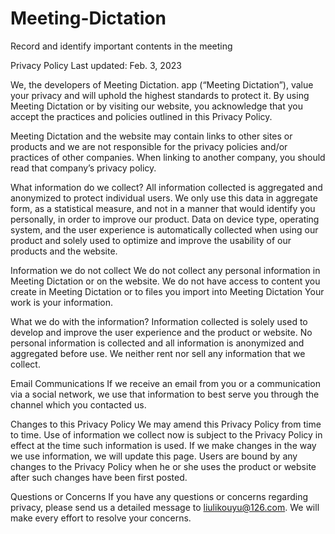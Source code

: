 # Meeting-Dictation
Record and identify important contents in the meeting

Privacy Policy
Last updated: Feb. 3, 2023


We, the developers of Meeting Dictation. app (“Meeting Dictation”), value your privacy and will uphold the highest standards to protect it. By using Meeting Dictation or by visiting our website, you acknowledge that you accept the practices and policies outlined in this Privacy Policy.

Meeting Dictation and the website may contain links to other sites or products and we are not responsible for the privacy policies and/or practices of other companies. When linking to another company, you should read that company’s privacy policy.

What information do we collect? All information collected is aggregated and anonymized to protect individual users. We only use this data in aggregate form, as a statistical measure, and not in a manner that would identify you personally, in order to improve our product. Data on device type, operating system, and the user experience is automatically collected when using our product and solely used to optimize and improve the usability of our products and the website.

Information we do not collect We do not collect any personal information in Meeting Dictation or on the website. We do not have access to content you create in Meeting Dictation or to files you import into Meeting Dictation Your work is your information.

What we do with the information? Information collected is solely used to develop and improve the user experience and the product or website. No personal information is collected and all information is anonymized and aggregated before use. We neither rent nor sell any information that we collect.

Email Communications If we receive an email from you or a communication via a social network, we use that information to best serve you through the channel which you contacted us.

Changes to this Privacy Policy We may amend this Privacy Policy from time to time. Use of information we collect now is subject to the Privacy Policy in effect at the time such information is used. If we make changes in the way we use information, we will update this page. Users are bound by any changes to the Privacy Policy when he or she uses the product or website after such changes have been first posted.

Questions or Concerns If you have any questions or concerns regarding privacy, please send us a detailed message to liulikouyu@126.com. We will make every effort to resolve your concerns.
